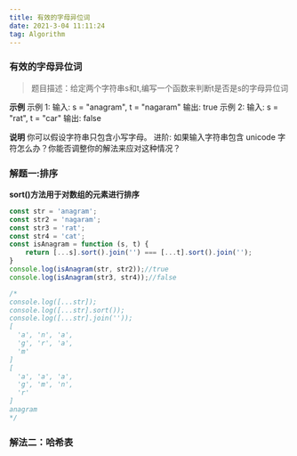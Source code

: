 ```yaml
---
title: 有效的字母异位词
date: 2021-3-04 11:11:24
tag: Algorithm
---
```


### 有效的字母异位词
>题目描述：给定两个字符串s和t,编写一个函数来判断t是否是s的字母异位词

**示例**
示例 1:
输入: s = "anagram", t = "nagaram"
输出: true
示例 2:
输入: s = "rat", t = "car"
输出: false

**说明**
你可以假设字符串只包含小写字母。
进阶:
如果输入字符串包含 unicode 字符怎么办？你能否调整你的解法来应对这种情况？

### 解题一:排序
**sort()方法用于对数组的元素进行排序**
```js
const str = 'anagram';
const str2 = 'nagaram';
const str3 = 'rat';
const str4 = 'cat';
const isAnagram = function (s, t) {
    return [...s].sort().join('') === [...t].sort().join('');
}
console.log(isAnagram(str, str2));//true
console.log(isAnagram(str3, str4));//false

/*
console.log([...str]);
console.log([...str].sort());
console.log([...str].join(''));
[
  'a', 'n', 'a',
  'g', 'r', 'a',
  'm'
]
[
  'a', 'a', 'a',
  'g', 'm', 'n',
  'r'
]
anagram
*/
```

### 解法二：哈希表

